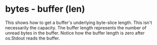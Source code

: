 # bytes - buffer (len)

This shows how to get a buffer's underlying byte-slice length. This isn't necessarily the capacity. The buffer length represents the number of unread bytes in the buffer. Notice how the buffer length is zero after os.Stdout reads the buffer.
